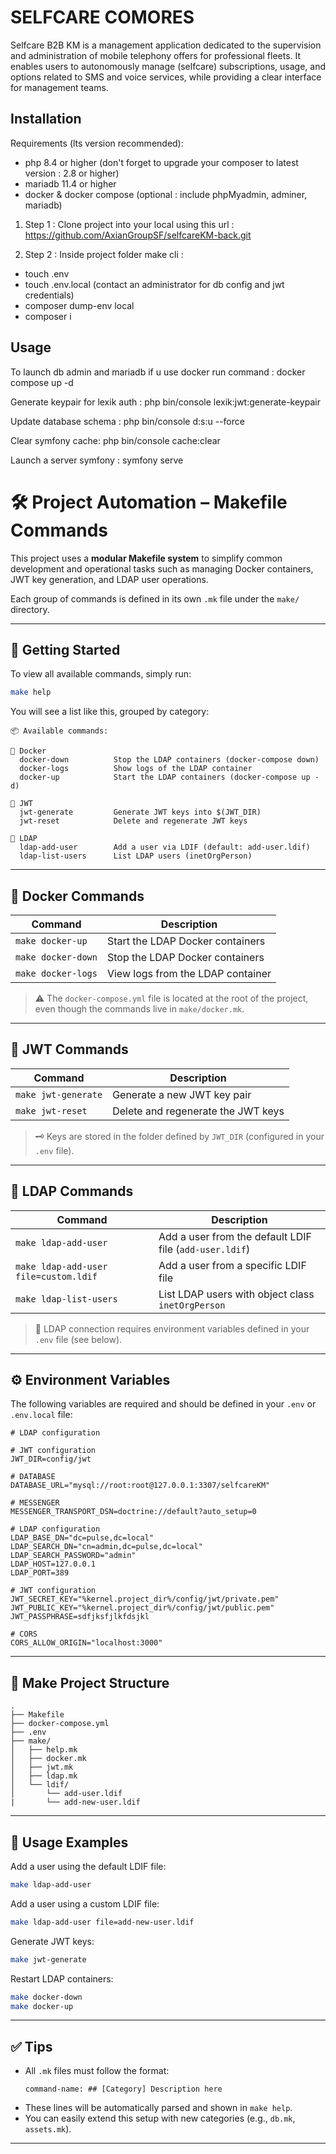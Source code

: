 # SELFCARE COMORES

Selfcare B2B KM is a management application dedicated to the supervision and administration of mobile telephony offers for professional fleets. It enables users to autonomously manage (selfcare) subscriptions, usage, and options related to SMS and voice services, while providing a clear interface for management teams.

## Installation

Requirements (lts version recommended): 

- php 8.4 or higher (don't forget to upgrade your composer to latest version : 2.8 or higher)
- mariadb 11.4 or higher
- docker & docker compose (optional : include phpMyadmin, adminer, mariadb)

1. Step 1 : 
 Clone project into your local using this url :  https://github.com/AxianGroupSF/selfcareKM-back.git

2. Step 2 : 
 Inside project folder make cli : 
 - touch .env
 - touch .env.local (contact an administrator for db config and jwt credentials)
 - composer dump-env local
 - composer i

## Usage

To launch db admin and mariadb if u use docker run command  : 
docker compose up -d

Generate keypair for lexik auth :
php bin/console lexik:jwt:generate-keypair

Update database schema :
php bin/console d:s:u --force

Clear symfony cache:
php bin/console cache:clear

Launch a server symfony : 
symfony serve



# 🛠 Project Automation – Makefile Commands

This project uses a **modular Makefile system** to simplify common development and operational tasks such as managing Docker containers, JWT key generation, and LDAP user operations.

Each group of commands is defined in its own `.mk` file under the `make/` directory.

---

## 📖 Getting Started

To view all available commands, simply run:

```bash
make help
```

You will see a list like this, grouped by category:

```
📦 Available commands:

🔷 Docker
  docker-down          Stop the LDAP containers (docker-compose down)
  docker-logs          Show logs of the LDAP container
  docker-up            Start the LDAP containers (docker-compose up -d)

🔷 JWT
  jwt-generate         Generate JWT keys into $(JWT_DIR)
  jwt-reset            Delete and regenerate JWT keys

🔷 LDAP
  ldap-add-user        Add a user via LDIF (default: add-user.ldif)
  ldap-list-users      List LDAP users (inetOrgPerson)
```

---

## 🐳 Docker Commands

| Command             | Description                                      |
|---------------------|--------------------------------------------------|
| `make docker-up`    | Start the LDAP Docker containers                 |
| `make docker-down`  | Stop the LDAP Docker containers                  |
| `make docker-logs`  | View logs from the LDAP container                |

> ⚠️ The `docker-compose.yml` file is located at the root of the project, even though the commands live in `make/docker.mk`.

---

## 🔐 JWT Commands

| Command              | Description                                     |
|----------------------|-------------------------------------------------|
| `make jwt-generate`  | Generate a new JWT key pair                     |
| `make jwt-reset`     | Delete and regenerate the JWT keys              |

> 🗝️ Keys are stored in the folder defined by `JWT_DIR` (configured in your `.env` file).

---

## 📇 LDAP Commands

| Command                                | Description                                                        |
|----------------------------------------|--------------------------------------------------------------------|
| `make ldap-add-user`                   | Add a user from the default LDIF file (`add-user.ldif`)            |
| `make ldap-add-user file=custom.ldif`  | Add a user from a specific LDIF file                               |
| `make ldap-list-users`                 | List LDAP users with object class `inetOrgPerson`                  |

> 🔐 LDAP connection requires environment variables defined in your `.env` file (see below).

---

## ⚙️ Environment Variables

The following variables are required and should be defined in your `.env` or `.env.local` file:

```env
# LDAP configuration

# JWT configuration
JWT_DIR=config/jwt

# DATABASE
DATABASE_URL="mysql://root:root@127.0.0.1:3307/selfcareKM"

# MESSENGER
MESSENGER_TRANSPORT_DSN=doctrine://default?auto_setup=0

# LDAP configuration
LDAP_BASE_DN="dc=pulse,dc=local"
LDAP_SEARCH_DN="cn=admin,dc=pulse,dc=local"
LDAP_SEARCH_PASSWORD="admin"
LDAP_HOST=127.0.0.1
LDAP_PORT=389

# JWT configuration
JWT_SECRET_KEY="%kernel.project_dir%/config/jwt/private.pem"
JWT_PUBLIC_KEY="%kernel.project_dir%/config/jwt/public.pem"
JWT_PASSPHRASE=sdfjksfjlkfdsjkl

# CORS
CORS_ALLOW_ORIGIN="localhost:3000"

```

---

## 📁 Make Project Structure

```
.
├── Makefile
├── docker-compose.yml
├── .env
├── make/
│   ├── help.mk
│   ├── docker.mk
│   ├── jwt.mk
│   ├── ldap.mk
│   └── ldif/
│       └── add-user.ldif
|       └── add-new-user.ldif
```

---

## 🧪 Usage Examples

Add a user using the default LDIF file:

```bash
make ldap-add-user
```

Add a user using a custom LDIF file:

```bash
make ldap-add-user file=add-new-user.ldif
```

Generate JWT keys:

```bash
make jwt-generate
```

Restart LDAP containers:

```bash
make docker-down
make docker-up
```

---

## ✅ Tips

- All `.mk` files must follow the format:
  ```make
  command-name: ## [Category] Description here
  ```
- These lines will be automatically parsed and shown in `make help`.
- You can easily extend this setup with new categories (e.g., `db.mk`, `assets.mk`).

---


